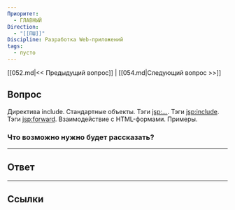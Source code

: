 ```yaml
---
Приоритет:
  - ГЛАВНЫЙ
Direction:
  - "[[ПШ]]" 
Discipline: Разработка Web-приложений 
tags:
  - пусто
---
```

[[052.md|<< Предыдущий вопрос]] | [[054.md|Следующий вопрос >>]]
## Вопрос
Директива include. Стандартные объекты. Тэги <jsp:...>. Тэги <jsp:include>. Тэги <jsp:forward>. Взаимодействие с HTML-формами. Примеры.

### Что возможно нужно будет рассказать?


---
## Ответ

---
## Ссылки
